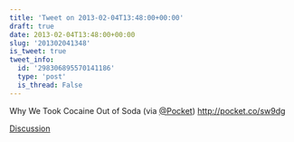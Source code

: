 ```yaml
---
title: 'Tweet on 2013-02-04T13:48:00+00:00'
draft: true
date: 2013-02-04T13:48:00+00:00
slug: '201302041348'
is_tweet: true
tweet_info:
  id: '298306895570141186'
  type: 'post'
  is_thread: False
---
```




Why We Took Cocaine Out of Soda (via [@Pocket](https://x.com/Pocket)) <http://pocket.co/sw9dg>

[Discussion](https://x.com/sytelus/status/298306895570141186)
